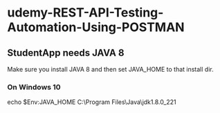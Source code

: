 # udemy-REST-API-Testing-Automation-Using-POSTMAN

## StudentApp needs JAVA 8
Make sure you install JAVA 8 and then set JAVA_HOME to that install dir.
### On Windows 10
echo $Env:JAVA_HOME C:\Program Files\Java\jdk1.8.0_221

